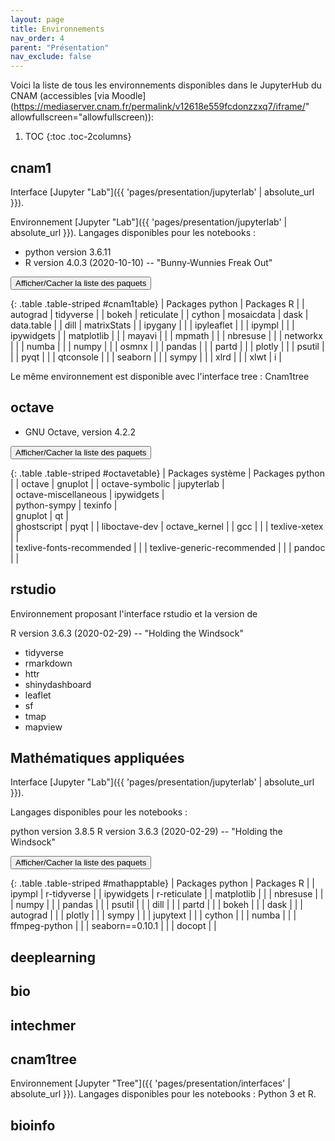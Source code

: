 ```yaml
---
layout: page
title: Environnements
nav_order: 4
parent: "Présentation"
nav_exclude: false
---
```


Voici la liste de tous les environnements disponibles dans le JupyterHub du CNAM (accessibles [via Moodle](https://mediaserver.cnam.fr/permalink/v12618e559fcdonzzxq7/iframe/" allowfullscreen="allowfullscreen)):

1. TOC
{:toc .toc-2columns}

## cnam1  
Interface [Jupyter "Lab"]({{ 'pages/presentation/jupyterlab' | absolute_url }}).  

Environnement [Jupyter "Lab"]({{ 'pages/presentation/jupyterlab' | absolute_url }}). Langages disponibles pour les notebooks : 

- python version 3.6.11  
- R version 4.0.3 (2020-10-10) -- "Bunny-Wunnies Freak Out"

<button onclick="collapsetable('cnam1table')">Afficher/Cacher la liste des paquets</button>

{: .table .table-striped #cnam1table}
| Packages python | Packages R | 
| autograd | tidyverse |
| bokeh | reticulate |
| cython | mosaicdata
| dask | data.table |
| dill | matrixStats |
| ipygany |  |
| ipyleaflet |  |
| ipympl |  |
| ipywidgets | 
| matplotlib |  |
| mayavi |  |
| mpmath |  |
| nbresuse |  |
| networkx |  |
| numba |  |
| numpy |  |
| osmnx |  |
| pandas |  |
| partd |  |
| plotly |  |
| psutil |  |
| pyqt |  |
| qtconsole |  |
| seaborn |  |
| sympy |  |
| xlrd |  |
| xlwt | i |

Le même environnement est disponible avec l'interface tree : Cnam1tree

## octave

- GNU Octave, version 4.2.2

<button onclick="collapsetable('octavetable')">Afficher/Cacher la liste des paquets</button>

{: .table .table-striped #octavetable}
| Packages système | Packages python |
| octave | gnuplot | 
| octave-symbolic | jupyterlab |  
| octave-miscellaneous | ipywidgets |  
| python-sympy | texinfo |  
| gnuplot | qt |  
| ghostscript | pyqt |
| liboctave-dev | octave_kernel |
| gcc |  | 
| texlive-xetex | |  
| texlive-fonts-recommended |  | 
| texlive-generic-recommended |  | 
| pandoc |  |

## rstudio
Environnement proposant l'interface rstudio et la version de  

R version 3.6.3 (2020-02-29) -- "Holding the Windsock"

* tidyverse
* rmarkdown
* httr
* shinydashboard
* leaflet
* sf
* tmap
* mapview

## Mathématiques appliquées
Interface [Jupyter "Lab"]({{ 'pages/presentation/jupyterlab' | absolute_url }}).

Langages disponibles pour les notebooks :

python version 3.8.5
R version 3.6.3 (2020-02-29) -- "Holding the Windsock"

<button onclick="collapsetable('mathapptable')">Afficher/Cacher la liste des paquets</button>

{: .table .table-striped #mathapptable}
| Packages python | Packages R | 
| ipympl | r-tidyverse |
| ipywidgets | r-reticulate |
| matplotlib |  |
| nbresuse |  |
| numpy |  |
| pandas |  |
| psutil |  |
| dill |  |
| partd |  |
| bokeh |  |
| dask |  |
| autograd |  |
| plotly |  |
| sympy |  |
| jupytext |  |
| cython |  |
| numba |  |
| ffmpeg-python |  |
| seaborn==0.10.1 |  |
| docopt |  |

## deeplearning
## bio
## intechmer
## cnam1tree   
Environnement [Jupyter "Tree"]({{ 'pages/presentation/interfaces' | absolute_url }}). Langages disponibles pour les notebooks : Python 3 et R. 
## bioinfo
